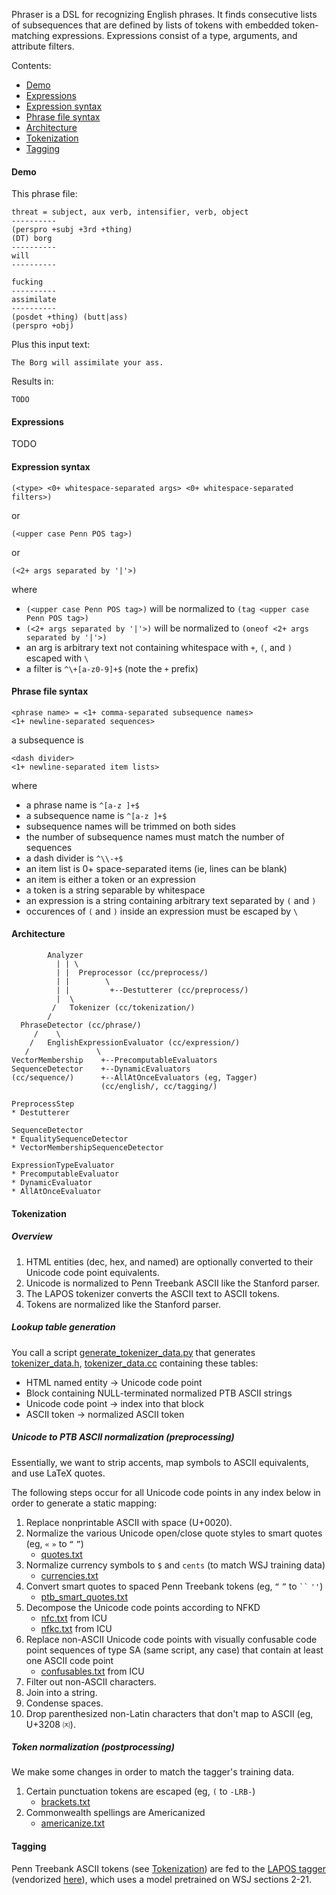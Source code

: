 Phraser is a DSL for recognizing English phrases.  It finds consecutive lists of subsequences that are defined by lists of tokens with embedded token-matching expressions.  Expressions consist of a type, arguments, and attribute filters.

Contents:
* [Demo](#demo)
* [Expressions](#expressions)
* [Expression syntax](#expression-syntax)
* [Phrase file syntax](#phrase-file-syntax)
* [Architecture](#architecture)
* [Tokenization](#tokenization)
* [Tagging](#tagging)

#### Demo

This phrase file:

    threat = subject, aux verb, intensifier, verb, object
    ----------
    (perspro +subj +3rd +thing)
    (DT) borg
    ----------
    will
    ----------
    
    fucking
    ----------
    assimilate
    ----------
    (posdet +thing) (butt|ass)
    (perspro +obj)
    
Plus this input text:

    The Borg will assimilate your ass.
    
Results in:

    TODO

#### Expressions

TODO

#### Expression syntax

    (<type> <0+ whitespace-separated args> <0+ whitespace-separated filters>)
    
or

    (<upper case Penn POS tag>)

or

    (<2+ args separated by '|'>)

where
* `(<upper case Penn POS tag>)` will be normalized to `(tag <upper case Penn POS tag>)`
* `(<2+ args separated by '|'>)` will be normalized to `(oneof <2+ args separated by '|'>)`
* an arg is arbitrary text not containing whitespace with `+`, `(`, and `)` escaped with `\`
* a filter is `^\+[a-z0-9]+$` (note the `+` prefix)

#### Phrase file syntax

    <phrase name> = <1+ comma-separated subsequence names>
    <1+ newline-separated sequences>

a subsequence is

    <dash divider>
    <1+ newline-separated item lists>

where
* a phrase name is `^[a-z ]+$`
* a subsequence name is `^[a-z ]+$`
* subsequence names will be trimmed on both sides
* the number of subsequence names must match the number of sequences
* a dash divider is `^\\-+$`
* an item list is 0+ space-separated items (ie, lines can be blank)
* an item is either a token or an expression
* a token is a string separable by whitespace
* an expression is a string containing arbitrary text separated by `(` and `)`
* occurences of `(` and `)` inside an expression must be escaped by `\`

#### Architecture

            Analyzer 
              | | \
              | |  Preprocessor (cc/preprocess/)
              | |        \
              | |         +--Destutterer (cc/preprocess/)
              |  \
             /   Tokenizer (cc/tokenization/)
            /
      PhraseDetector (cc/phrase/)
         /    \
        /   EnglishExpressionEvaluator (cc/expression/)
       /               \
    VectorMembership    +--PrecomputableEvaluators
    SequenceDetector    +--DynamicEvaluators
    (cc/sequence/)      +--AllAtOnceEvaluators (eg, Tagger)
                        (cc/english/, cc/tagging/)
    
    PreprocessStep
    * Destutterer
    
    SequenceDetector
    * EqualitySequenceDetector
    * VectorMembershipSequenceDetector
    
    ExpressionTypeEvaluator
    * PrecomputableEvaluator
    * DynamicEvaluator
    * AllAtOnceEvaluator

#### Tokenization

##### Overview

1. HTML entities (dec, hex, and named) are optionally converted to their Unicode code point equivalents.
2. Unicode is normalized to Penn Treebank ASCII like the Stanford parser.
3. The LAPOS tokenizer converts the ASCII text to ASCII tokens.
4. Tokens are normalized like the Stanford parser.

##### Lookup table generation

You call a script [generate_tokenizer_data.py](https://github.com/knighton/phraser/blob/master/phraser/cc/tokenization/data_import/generate_tokenizer_data.py) that generates [tokenizer_data.h](https://github.com/knighton/phraser/blob/master/phraser/cc/tokenization/tokenizer_data.h), [tokenizer_data.cc](https://github.com/knighton/phraser/blob/master/phraser/cc/tokenization/tokenizer_data.cc) containing these tables:

* HTML named entity -> Unicode code point
* Block containing NULL-terminated normalized PTB ASCII strings
* Unicode code point -> index into that block
* ASCII token -> normalized ASCII token

##### Unicode to PTB ASCII normalization (preprocessing)

Essentially, we want to strip accents, map symbols to ASCII equivalents, and use LaTeX quotes.

The following steps occur for all Unicode code points in any index below in order to generate a static mapping:

1. Replace nonprintable ASCII with space (U+0020).
2. Normalize the various Unicode open/close quote styles to smart quotes (eg, `«` `»` to `“` `”`)
   * [quotes.txt](https://github.com/knighton/phraser/blob/master/phraser/cc/tokenization/data_import/quotes.txt)
3. Normalize currency symbols to `$` and `cents` (to match WSJ training data)
   * [currencies.txt](https://github.com/knighton/phraser/blob/master/phraser/cc/tokenization/data_import/currencies.txt)
4. Convert smart quotes to spaced Penn Treebank tokens (eg, `“` `”` to ``` `` ``` `''`)
   * [ptb_smart_quotes.txt](https://github.com/knighton/phraser/blob/master/phraser/cc/tokenization/data_import/ptb_smart_quotes.txt)
5. Decompose the Unicode code points according to NFKD
   * [nfc.txt](https://github.com/knighton/phraser/blob/master/phraser/cc/tokenization/data_import/nfc.txt) from ICU
   * [nfkc.txt](https://github.com/knighton/phraser/blob/master/phraser/cc/tokenization/data_import/nfkc.txt) from ICU
6. Replace non-ASCII Unicode code points with visually confusable code point sequences of type SA (same script, any case) that contain at least one ASCII code point
   * [confusables.txt](https://raw.githubusercontent.com/knighton/phraser/master/phraser/cc/tokenization/data_import/confusables.txt) from ICU
7. Filter out non-ASCII characters.
8. Join into a string.
9. Condense spaces.
10. Drop parenthesized non-Latin characters that don't map to ASCII (eg, U+3208 `㈈`).

##### Token normalization (postprocessing)

We make some changes in order to match the tagger's training data.

1. Certain punctuation tokens are escaped (eg, `(` to `-LRB-`)
   * [brackets.txt](https://github.com/knighton/phraser/blob/master/phraser/cc/tokenization/data_import/brackets.txt)
2. Commonwealth spellings are Americanized
   * [americanize.txt](https://github.com/knighton/phraser/blob/master/phraser/cc/tokenization/data_import/americanize.txt)

#### Tagging

Penn Treebank ASCII tokens (see [Tokenization](#tokenization)) are fed to the [LAPOS tagger](http://www.logos.ic.i.u-tokyo.ac.jp/~tsuruoka/lapos/) (vendorized [here](https://github.com/knighton/phraser/blob/master/phraser/cc/third_party/lapos/)), which uses a model pretrained on WSJ sections 2-21.
